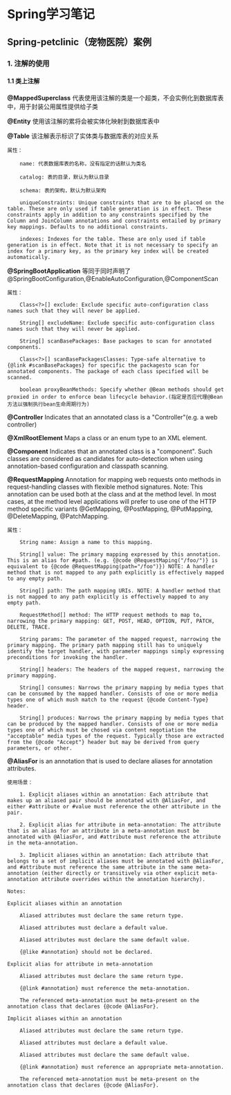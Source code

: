 # Spring学习笔记

## Spring-petclinic（宠物医院）案例

### 1. 注解的使用

#### 1.1 类上注解

**@MappedSuperclass** 代表使用该注解的类是一个超类，不会实例化到数据库表中，用于封装公用属性提供给子类

**@Entity** 使用该注解的累将会被实体化映射到数据库表中

**@Table** 该注解表示标识了实体类与数据库表的对应关系

    属性：

        name: 代表数据库表的名称，没有指定的话默认为类名
    
        catalog: 表的目录，默认为默认目录
    
        schema: 表的架构，默认为默认架构
    
        uniqueConstraints: Unique constraints that are to be placed on the table. These are only used if table generation is in effect. These constraints apply in addition to any constraints specified by the Column and JoinColumn annotations and constraints entailed by primary key mappings. Defaults to no additional constraints.
    
        indexes: Indexes for the table. These are only used if table generation is in effect. Note that it is not necessary to specify an index for a primary key, as the primary key index will be created automatically.

**@SpringBootApplication** 等同于同时声明了@SpringBootConfiguration,@EnableAutoConfiguration,@ComponentScan

    属性：

        Class<?>[] exclude: Exclude specific auto-configuration class names such that they will never be applied.

        String[] excludeName: Exclude specific auto-configuration class names such that they will never be applied.

        String[] scanBasePackages: Base packages to scan for annotated components.

        Class<?>[] scanBasePackagesClasses: Type-safe alternative to {@link #scanBasePackages} for specific the packagesto scan for annotated components. The package of each class specified will be scanned.

        boolean proxyBeanMethods: Specify whether @Bean methods should get proxied in order to enforce bean lifecycle behavior.(指定是否应代理@Bean方法以强制执行bean生命周期行为)

**@Controller** Indicates that an annotated class is a "Controller"(e.g. a web controller)

**@XmlRootElement** Maps a class or an enum type to an XML element.

**@Component** Indicates that an annotated class is a "component". Such classes are considered as candidates for auto-detection when using annotation-based configuration and classpath scanning.

**@RequestMapping** Annotation for mapping web requests onto methods in request-handling classes with flexible method signatures. Note: This annotation can be used both at the class and at the method level. In most cases, at the method level applications will prefer to use one of the HTTP method specific variants @GetMapping, @PostMapping, @PutMapping, @DeleteMapping, @PatchMapping.

    属性：

        String name: Assign a name to this mapping.

        String[] value: The primary mapping expressed by this annotation. This is an alias for #path. (e.g. {@code @RequestMaping("/foo/")} is equivalent to {@code @RequestMapping(path="/foo")}) NOTE: A handler method that is not mapped to any path explicitly is effectively mapped to any empty path.

        String[] path: The path mapping URIs. NOTE: A handler method that is not mapped to any path explicitly is effectively mapped to any empty path.

        RequestMethod[] method: The HTTP request methods to map to, narrowing the primary mapping: GET, POST, HEAD, OPTION, PUT, PATCH, DELETE, TRACE.

        String params: The parameter of the mapped request, narrowing the primary mapping. The primary path mapping still has to uniquely identify the target handler, with parameter mappings simply expressing preconditions for invoking the handler.

        String[] headers: The headers of the mapped request, narrowing the primary mapping.

        String[] consumes: Narrows the primary mapping by media types that can be consumed by the mapped handler. Consists of one or more media types one of which mush match to the request {@code Content-Type} header.

        String[] produces: Narrows the primary mapping by media types that can be produced by the mapped handler. Consists of one or more media types one of which must be chosed via content negotiation the "acceptable" media types of the request. Typically those are extracted from the {@code "Accept"} header but may be derived from query parameters, or other.

**@AliasFor** is an annotation that is used to declare aliases for annotation attributes.

    使用场景：

        1. Explicit aliases within an annotation: Each attribute that makes up an aliased pair should be annotated with @AliasFor, and either #attribute or #value must reference the other attribute in the pair.

        2. Explicit alias for attribute in meta-annotation: The attribute that is an alias for an attribute in a meta-annotation must be annotated with @AliasFor, and #attribute must reference the attribute in the meta-annotation.

        3. Implicit aliases within an annotation: Each attribute that belongs to a set of implicit aliases must be annotated with @AliasFor, and #attribute must reference the same attribute in the same meta-annotation (either directly or transitively via other explicit meta-annotation attribute overrides within the annotation hierarchy).

    Notes:

    Explicit aliases within an annotation

        Aliased attributes must declare the same return type.

        Aliased attributes must declare a default value.

        Aliased attributes must declare the same default value.

        {@like #annotation} should not be declared.

    Explicit alias for attribute in meta-annotation

        Aliased attributes must declare the same return type.

        {@link #annotation} must reference the meta-annotation.

        The referenced meta-annotation must be meta-present on the annotation class that declares {@code @AliasFor}.

    Implicit aliases within an annotation

        Aliased attributes must declare the same return type.

        Aliased attributes must declare a default value.

        Aliased attributes must declare the same default value.

        {@link #annotation} must reference an appropriate meta-annotation.

        The referenced meta-annotation must be meta-present on the annotation class that declares {@code @AliasFor}.

